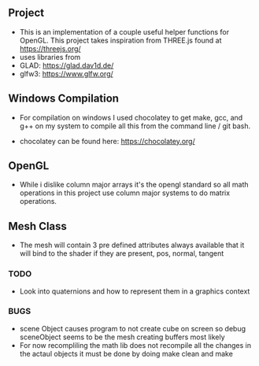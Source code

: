 ## Project
- This is an implementation of a couple useful helper functions for OpenGL. This project takes inspiration from THREE.js found at https://threejs.org/
- uses libraries from 
- GLAD: https://glad.dav1d.de/
- glfw3: https://www.glfw.org/

## Windows Compilation
- For compilation on windows I used chocolatey to get make, gcc, and g++ on my system to compile all this from the command line / git bash.

- chocolatey can be found here: https://chocolatey.org/


## OpenGL 
- While i dislike column major arrays it's the opengl standard so all math operations in this project use column major systems to do matrix operations.


## Mesh Class
- The mesh will contain 3 pre defined attributes always available that it will bind to the shader if they are present, pos, normal, tangent

### TODO
- Look into quaternions and how to represent them in a graphics context


### BUGS
- scene Object causes program to not create cube on screen so debug sceneObject seems to be the mesh creating buffers most likely
- For now recompliling the math lib does not recompile all the changes in the actaul objects it must be done by doing make clean and make